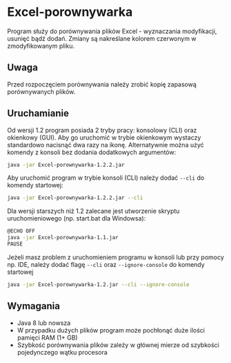 # Excel-porownywarka
Program służy do porównywania plików Excel - wyznaczania modyfikacji, usunięć bądź dodań. Zmiany są nakreślane kolorem czerwonym w zmodyfikowanym pliku.

## Uwaga 
Przed rozpoczęciem porównywania należy zrobić kopię zapasową porównywanych plików.

## Uruchamianie
Od wersji 1.2 program posiada 2 tryby pracy: konsolowy (CLI) oraz okienkowy (GUI).
Aby go uruchomić w trybie okienkowym wystaczy standardowo nacisnąć dwa razy na ikonę. Alternatywnie można użyć komendy z konsoli bez dodania dodatkowych argumentów:

```bash
java -jar Excel-porownywarka-1.2.2.jar
```

Aby uruchomić program w trybie konsoli (CLI) należy dodać `--cli` do komendy startowej:
```bash
java -jar Excel-porownywarka-1.2.2.jar --cli
```

Dla wersji starszych niż 1.2 zalecane jest utworzenie skryptu uruchomieniowego (np. start.bat dla Windowsa):
```bash
@ECHO OFF
java -jar Excel-porownywarka-1.1.jar
PAUSE
```


Jeżeli masz problem z uruchomieniem programu w konsoli lub przy pomocy np. IDE, należy dodać flagę `--cli` oraz `--ignore-console` do komendy startowej
```bash
java -jar Excel-porownywarka-1.2.jar --cli --ignore-console
```
## Wymagania
- Java 8 lub nowsza
- W przypadku dużych plików program może pochłonąć duże ilości pamięci RAM (1+ GB)
- Szybkość porównywania plików zależy w głównej mierze od szybkości pojedynczego wątku procesora
